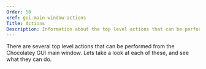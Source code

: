 ```yaml
---
Order: 50
xref: gui-main-window-actions
Title: Actions
Description: Information about the top level actions that can be performed in Chocolatey GUI
---
```


There are several top level actions that can be performed from the Chocolatey GUI main window.  Lets take a look at each of these, and see what they can do.